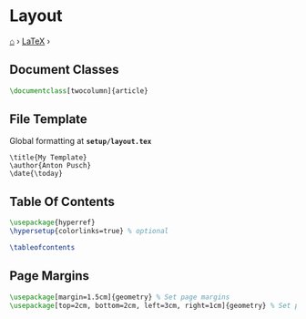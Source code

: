 # Layout
[⌂](../README.md) › [LaTeX](../README.md#latex) ›

## Document Classes

```latex
\documentclass[twocolumn]{article}
```

## File Template
Global formatting at **`setup/layout.tex`**
```
\title{My Template}
\author{Anton Pusch}
\date{\today}
```


## Table Of Contents

```latex
\usepackage{hyperref}
\hypersetup{colorlinks=true} % optional
```

```latex
\tableofcontents
```


## Page Margins

```latex
\usepackage[margin=1.5cm]{geometry} % Set page margins
\usepackage[top=2cm, bottom=2cm, left=3cm, right=1cm]{geometry} % Set page margins
```